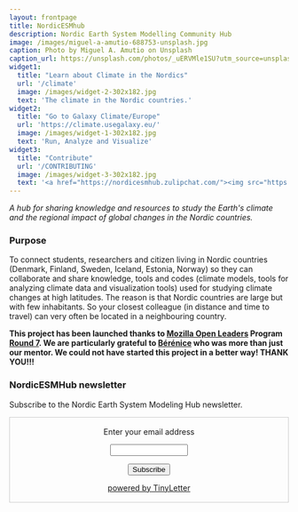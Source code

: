```yaml
---
layout: frontpage
title: NordicESMhub
description: Nordic Earth System Modelling Community Hub
image: /images/miguel-a-amutio-688753-unsplash.jpg
caption: Photo by Miguel A. Amutio on Unsplash
caption_url: https://unsplash.com/photos/_uERVMle1SU?utm_source=unsplash&utm_medium=referral&utm_content=creditCopyText
widget1:
  title: "Learn about Climate in the Nordics"
  url: '/climate'
  image: /images/widget-2-302x182.jpg
  text: 'The climate in the Nordic countries.'
widget2:
  title: "Go to Galaxy Climate/Europe"
  url: 'https://climate.usegalaxy.eu/'
  image: /images/widget-1-302x182.jpg
  text: 'Run, Analyze and Visualize'
widget3:
  title: "Contribute"
  url: '/CONTRIBUTING'
  image: /images/widget-3-302x182.jpg
  text: '<a href="https://nordicesmhub.zulipchat.com/"><img src="https://img.shields.io/badge/join%20us-on%20zulip-blue.svg"></a> <br> Help us to monitor climate in the Nordic and to build a Nordic Infrastructure for Earth System Modeling.'
---
```



*A hub for sharing knowledge and resources to study the Earth's climate and the regional impact of global changes in the Nordic countries.*

### Purpose

To connect students, researchers and citizen living in Nordic countries (Denmark, Finland, Sweden, Iceland, Estonia, Norway) so they can collaborate and share knowledge, tools and codes (climate models, tools for analyzing climate data and visualization tools) used for studying climate changes at high latitudes. The reason is that Nordic countries are large but with few inhabitants. So your closest colleague (in distance and time to travel) can very often be located in a neighbouring country.

**This project has been launched thanks to [Mozilla Open Leaders](https://foundation.mozilla.org/en/opportunity/mozilla-open-leaders/) Program [Round 7](https://foundation.mozilla.org/en/opportunity/mozilla-open-leaders/round-7/). We are particularly grateful to [Bérénice][link_BereniceBatut] who was more than just our mentor. We could not have started this project in a better way! THANK YOU!!!**

### NordicESMHub newsletter

Subscribe to the Nordic Earth System Modeling Hub newsletter.

 <form style="border:1px solid #ccc;padding:3px;text-align:center;" action="https://tinyletter.com/NordicESMHub" method="post" target="popupwindow" onsubmit="window.open('https://tinyletter.com/NordicESMHub', 'popupwindow', 'scrollbars=yes,width=800,height=600');return true"><p><label for="tlemail">Enter your email address</label></p><p><input type="text" style="width:140px" name="email" id="tlemail" /></p><input type="hidden" value="1" name="embed"/><input type="submit" value="Subscribe" /><p><a href="https://tinyletter.com" target="_blank">powered by TinyLetter</a></p></form>
         

[link_BereniceBatut]: http://bebatut.fr/
